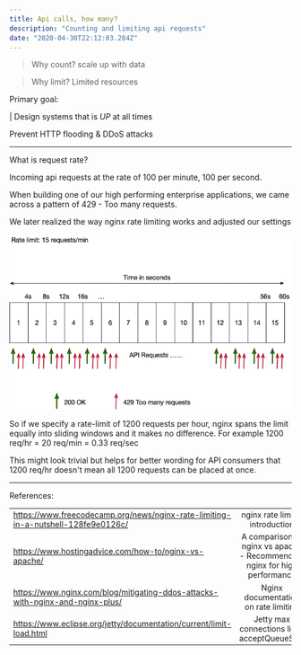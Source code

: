 ```yaml
---
title: Api calls, how many?
description: "Counting and limiting api requests"
date: "2020-04-30T22:12:03.284Z"
---
```


> Why count? scale up with data

> Why limit? Limited resources

Primary goal:

| Design systems that is _UP_ at all times

Prevent HTTP flooding & DDoS attacks

---

What is request rate?

Incoming api requests at the rate of 100 per minute, 100 per second.

When building one of our high performing enterprise applications, we came across a pattern of 429 - Too many requests.

We later realized the way nginx rate limiting works and adjusted our settings

![nginx rate limiting](nginx-rate-limiting.png)

So if we specify a rate-limit of 1200 requests per hour, nginx spans the limit equally into sliding windows and it makes no difference. For example 1200 req/hr = 20 req/min = 0.33 req/sec

This might look trivial but helps for better wording for API consumers that 1200 req/hr doesn't mean all 1200 requests can be placed at once.

---

References:

|                                                                                   |                                                                           |
| --------------------------------------------------------------------------------- | :-----------------------------------------------------------------------: |
| https://www.freecodecamp.org/news/nginx-rate-limiting-in-a-nutshell-128fe9e0126c/ |                      nginx rate limit - introduction                      |
| https://www.hostingadvice.com/how-to/nginx-vs-apache/                             | A comparison of nginx vs apache - Recommended: nginx for high performance |
| https://www.nginx.com/blog/mitigating-ddos-attacks-with-nginx-and-nginx-plus/     |                   Nginx documentation on rate limiting                    |
| https://www.eclipse.org/jetty/documentation/current/limit-load.html               |               Jetty max connections limit, acceptQueueSize                |
